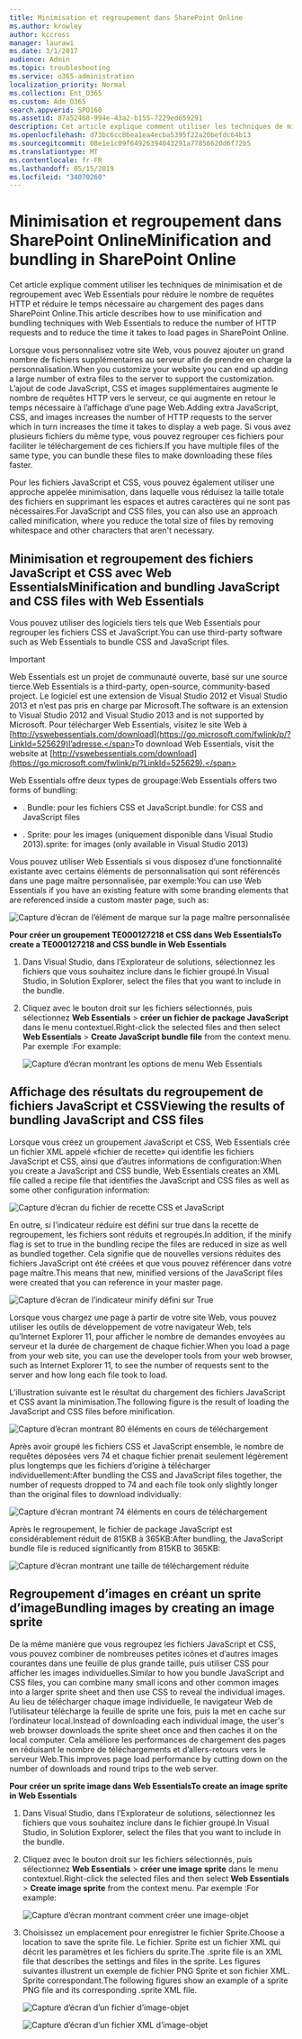 ```yaml
---
title: Minimisation et regroupement dans SharePoint Online
ms.author: krowley
author: kccross
manager: laurawi
ms.date: 3/1/2017
audience: Admin
ms.topic: troubleshooting
ms.service: o365-administration
localization_priority: Normal
ms.collection: Ent_O365
ms.custom: Adm_O365
search.appverid: SPO160
ms.assetid: 87a52468-994e-43a2-b155-7229ed659291
description: Cet article explique comment utiliser les techniques de minimisation et de regroupement avec Web Essentials pour réduire le nombre de requêtes HTTP et réduire le temps nécessaire au chargement des pages dans SharePoint Online.
ms.openlocfilehash: d73bc6cc86ea1ea4ecba5395f22a20befdc64b13
ms.sourcegitcommit: 08e1e1c09f64926394043291a77856620d6f72b5
ms.translationtype: MT
ms.contentlocale: fr-FR
ms.lasthandoff: 05/15/2019
ms.locfileid: "34070260"
---
```

# <a name="minification-and-bundling-in-sharepoint-online"></a><span data-ttu-id="df602-103">Minimisation et regroupement dans SharePoint Online</span><span class="sxs-lookup"><span data-stu-id="df602-103">Minification and bundling in SharePoint Online</span></span>

<span data-ttu-id="df602-104">Cet article explique comment utiliser les techniques de minimisation et de regroupement avec Web Essentials pour réduire le nombre de requêtes HTTP et réduire le temps nécessaire au chargement des pages dans SharePoint Online.</span><span class="sxs-lookup"><span data-stu-id="df602-104">This article describes how to use minification and bundling techniques with Web Essentials to reduce the number of HTTP requests and to reduce the time it takes to load pages in SharePoint Online.</span></span>
  
<span data-ttu-id="df602-105">Lorsque vous personnalisez votre site Web, vous pouvez ajouter un grand nombre de fichiers supplémentaires au serveur afin de prendre en charge la personnalisation.</span><span class="sxs-lookup"><span data-stu-id="df602-105">When you customize your website you can end up adding a large number of extra files to the server to support the customization.</span></span> <span data-ttu-id="df602-106">L’ajout de code JavaScript, CSS et images supplémentaires augmente le nombre de requêtes HTTP vers le serveur, ce qui augmente en retour le temps nécessaire à l’affichage d’une page Web.</span><span class="sxs-lookup"><span data-stu-id="df602-106">Adding extra JavaScript, CSS, and images increases the number of HTTP requests to the server which in turn increases the time it takes to display a web page.</span></span> <span data-ttu-id="df602-107">Si vous avez plusieurs fichiers du même type, vous pouvez regrouper ces fichiers pour faciliter le téléchargement de ces fichiers.</span><span class="sxs-lookup"><span data-stu-id="df602-107">If you have multiple files of the same type, you can bundle these files to make downloading these files faster.</span></span>
  
<span data-ttu-id="df602-108">Pour les fichiers JavaScript et CSS, vous pouvez également utiliser une approche appelée minimisation, dans laquelle vous réduisez la taille totale des fichiers en supprimant les espaces et autres caractères qui ne sont pas nécessaires.</span><span class="sxs-lookup"><span data-stu-id="df602-108">For JavaScript and CSS files, you can also use an approach called minification, where you reduce the total size of files by removing whitespace and other characters that aren't necessary.</span></span>
  
## <a name="minification-and-bundling-javascript-and-css-files-with-web-essentials"></a><span data-ttu-id="df602-109">Minimisation et regroupement des fichiers JavaScript et CSS avec Web Essentials</span><span class="sxs-lookup"><span data-stu-id="df602-109">Minification and bundling JavaScript and CSS files with Web Essentials</span></span>

<span data-ttu-id="df602-110">Vous pouvez utiliser des logiciels tiers tels que Web Essentials pour regrouper les fichiers CSS et JavaScript.</span><span class="sxs-lookup"><span data-stu-id="df602-110">You can use third-party software such as Web Essentials to bundle CSS and JavaScript files.</span></span>
  
> [!IMPORTANT]
> <span data-ttu-id="df602-111">Web Essentials est un projet de communauté ouverte, basé sur une source tierce.</span><span class="sxs-lookup"><span data-stu-id="df602-111">Web Essentials is a third-party, open-source, community-based project.</span></span> <span data-ttu-id="df602-112">Le logiciel est une extension de Visual Studio 2012 et Visual Studio 2013 et n’est pas pris en charge par Microsoft.</span><span class="sxs-lookup"><span data-stu-id="df602-112">The software is an extension to Visual Studio 2012 and Visual Studio 2013 and is not supported by Microsoft.</span></span> <span data-ttu-id="df602-113">Pour télécharger Web Essentials, visitez le site Web à [http://vswebessentials.com/download](https://go.microsoft.com/fwlink/p/?LinkId=525629)l’adresse.</span><span class="sxs-lookup"><span data-stu-id="df602-113">To download Web Essentials, visit the website at [http://vswebessentials.com/download](https://go.microsoft.com/fwlink/p/?LinkId=525629).</span></span> 
  
<span data-ttu-id="df602-114">Web Essentials offre deux types de groupage:</span><span class="sxs-lookup"><span data-stu-id="df602-114">Web Essentials offers two forms of bundling:</span></span>
  
- <span data-ttu-id="df602-115">. Bundle: pour les fichiers CSS et JavaScript</span><span class="sxs-lookup"><span data-stu-id="df602-115">.bundle: for CSS and JavaScript files</span></span>
    
- <span data-ttu-id="df602-116">. Sprite: pour les images (uniquement disponible dans Visual Studio 2013)</span><span class="sxs-lookup"><span data-stu-id="df602-116">.sprite: for images (only available in Visual Studio 2013)</span></span>
    
<span data-ttu-id="df602-117">Vous pouvez utiliser Web Essentials si vous disposez d’une fonctionnalité existante avec certains éléments de personnalisation qui sont référencés dans une page maître personnalisée, par exemple:</span><span class="sxs-lookup"><span data-stu-id="df602-117">You can use Web Essentials if you have an existing feature with some branding elements that are referenced inside a custom master page, such as:</span></span>
  
![Capture d’écran de l’élément de marque sur la page maître personnalisée](media/3a6eba36-973d-482b-8556-a9394b8ba19f.png)
  
 <span data-ttu-id="df602-119">**Pour créer un groupement TE000127218 et CSS dans Web Essentials**</span><span class="sxs-lookup"><span data-stu-id="df602-119">**To create a TE000127218 and CSS bundle in Web Essentials**</span></span>
  
1. <span data-ttu-id="df602-120">Dans Visual Studio, dans l’Explorateur de solutions, sélectionnez les fichiers que vous souhaitez inclure dans le fichier groupé.</span><span class="sxs-lookup"><span data-stu-id="df602-120">In Visual Studio, in Solution Explorer, select the files that you want to include in the bundle.</span></span>
    
2. <span data-ttu-id="df602-121">Cliquez avec le bouton droit sur les fichiers sélectionnés, puis sélectionnez **Web Essentials** \> **créer un fichier de package JavaScript** dans le menu contextuel.</span><span class="sxs-lookup"><span data-stu-id="df602-121">Right-click the selected files and then select **Web Essentials** \> **Create JavaScript bundle file** from the context menu.</span></span> <span data-ttu-id="df602-122">Par exemple :</span><span class="sxs-lookup"><span data-stu-id="df602-122">For example:</span></span> 
    
    ![Capture d’écran montrant les options de menu Web Essentials](media/41aac84c-4538-4f78-b454-46e651f868a3.png)
  
## <a name="viewing-the-results-of-bundling-javascript-and-css-files"></a><span data-ttu-id="df602-124">Affichage des résultats du regroupement de fichiers JavaScript et CSS</span><span class="sxs-lookup"><span data-stu-id="df602-124">Viewing the results of bundling JavaScript and CSS files</span></span>

<span data-ttu-id="df602-125">Lorsque vous créez un groupement JavaScript et CSS, Web Essentials crée un fichier XML appelé «fichier de recette» qui identifie les fichiers JavaScript et CSS, ainsi que d’autres informations de configuration:</span><span class="sxs-lookup"><span data-stu-id="df602-125">When you create a JavaScript and CSS bundle, Web Essentials creates an XML file called a recipe file that identifies the JavaScript and CSS files as well as some other configuration information:</span></span> 
  
![Capture d’écran du fichier de recette CSS et JavaScript](media/7ba891f8-52d8-467b-a0f6-b062dd1137a4.png)
  
<span data-ttu-id="df602-127">En outre, si l’indicateur réduire est défini sur true dans la recette de regroupement, les fichiers sont réduits et regroupés.</span><span class="sxs-lookup"><span data-stu-id="df602-127">In addition, if the minify flag is set to true in the bundling recipe the files are reduced in size as well as bundled together.</span></span> <span data-ttu-id="df602-128">Cela signifie que de nouvelles versions réduites des fichiers JavaScript ont été créées et que vous pouvez référencer dans votre page maître.</span><span class="sxs-lookup"><span data-stu-id="df602-128">This means that new, minified versions of the JavaScript files were created that you can reference in your master page.</span></span>
  
![Capture d’écran de l’indicateur minify défini sur True](media/50523af2-6412-4117-ac3d-5bd26f6d562e.png)
  
<span data-ttu-id="df602-130">Lorsque vous chargez une page à partir de votre site Web, vous pouvez utiliser les outils de développement de votre navigateur Web, tels qu’Internet Explorer 11, pour afficher le nombre de demandes envoyées au serveur et la durée de chargement de chaque fichier.</span><span class="sxs-lookup"><span data-stu-id="df602-130">When you load a page from your web site, you can use the developer tools from your web browser, such as Internet Explorer 11, to see the number of requests sent to the server and how long each file took to load.</span></span>
  
<span data-ttu-id="df602-131">L’illustration suivante est le résultat du chargement des fichiers JavaScript et CSS avant la minimisation.</span><span class="sxs-lookup"><span data-stu-id="df602-131">The following figure is the result of loading the JavaScript and CSS files before minification.</span></span>
  
![Capture d’écran montrant 80 éléments en cours de téléchargement](media/e2df3912-1923-46e6-8cf2-3015a31554e1.png)
  
<span data-ttu-id="df602-133">Après avoir groupé les fichiers CSS et JavaScript ensemble, le nombre de requêtes déposées vers 74 et chaque fichier prenait seulement légèrement plus longtemps que les fichiers d’origine à télécharger individuellement:</span><span class="sxs-lookup"><span data-stu-id="df602-133">After bundling the CSS and JavaScript files together, the number of requests dropped to 74 and each file took only slightly longer than the original files to download individually:</span></span>
  
![Capture d’écran montrant 74 éléments en cours de téléchargement](media/686c4387-70e8-4a74-9d45-059f33a91184.png)
  
<span data-ttu-id="df602-135">Après le regroupement, le fichier de package JavaScript est considérablement réduit de 815KB à 365KB:</span><span class="sxs-lookup"><span data-stu-id="df602-135">After bundling, the JavaScript bundle file is reduced significantly from 815KB to 365KB:</span></span>
  
![Capture d’écran montrant une taille de téléchargement réduite](media/5e7dbd98-faff-4f68-b320-108fb252e395.png)
  
## <a name="bundling-images-by-creating-an-image-sprite"></a><span data-ttu-id="df602-137">Regroupement d’images en créant un sprite d’image</span><span class="sxs-lookup"><span data-stu-id="df602-137">Bundling images by creating an image sprite</span></span>

<span data-ttu-id="df602-138">De la même manière que vous regroupez les fichiers JavaScript et CSS, vous pouvez combiner de nombreuses petites icônes et d’autres images courantes dans une feuille de plus grande taille, puis utiliser CSS pour afficher les images individuelles.</span><span class="sxs-lookup"><span data-stu-id="df602-138">Similar to how you bundle JavaScript and CSS files, you can combine many small icons and other common images into a larger sprite sheet and then use CSS to reveal the individual images.</span></span> <span data-ttu-id="df602-139">Au lieu de télécharger chaque image individuelle, le navigateur Web de l’utilisateur télécharge la feuille de sprite une fois, puis la met en cache sur l’ordinateur local.</span><span class="sxs-lookup"><span data-stu-id="df602-139">Instead of downloading each individual image, the user's web browser downloads the sprite sheet once and then caches it on the local computer.</span></span> <span data-ttu-id="df602-140">Cela améliore les performances de chargement des pages en réduisant le nombre de téléchargements et d’allers-retours vers le serveur Web.</span><span class="sxs-lookup"><span data-stu-id="df602-140">This improves page load performance by cutting down on the number of downloads and round trips to the web server.</span></span>
  
 <span data-ttu-id="df602-141">**Pour créer un sprite image dans Web Essentials**</span><span class="sxs-lookup"><span data-stu-id="df602-141">**To create an image sprite in Web Essentials**</span></span>
  
1. <span data-ttu-id="df602-142">Dans Visual Studio, dans l’Explorateur de solutions, sélectionnez les fichiers que vous souhaitez inclure dans le fichier groupé.</span><span class="sxs-lookup"><span data-stu-id="df602-142">In Visual Studio, in Solution Explorer, select the files that you want to include in the bundle.</span></span>
    
2. <span data-ttu-id="df602-143">Cliquez avec le bouton droit sur les fichiers sélectionnés, puis sélectionnez **Web Essentials** \> **créer une image sprite** dans le menu contextuel.</span><span class="sxs-lookup"><span data-stu-id="df602-143">Right-click the selected files and then select **Web Essentials** \> **Create image sprite** from the context menu.</span></span> <span data-ttu-id="df602-144">Par exemple :</span><span class="sxs-lookup"><span data-stu-id="df602-144">For example:</span></span> 
    
    ![Capture d’écran montrant comment créer une image-objet](media/de0fe741-4ef7-4e3b-bafa-ef9f4822dac6.png)
  
3. <span data-ttu-id="df602-146">Choisissez un emplacement pour enregistrer le fichier Sprite.</span><span class="sxs-lookup"><span data-stu-id="df602-146">Choose a location to save the sprite file.</span></span> <span data-ttu-id="df602-147">Le fichier. Sprite est un fichier XML qui décrit les paramètres et les fichiers du sprite.</span><span class="sxs-lookup"><span data-stu-id="df602-147">The .sprite file is an XML file that describes the settings and files in the sprite.</span></span> <span data-ttu-id="df602-148">Les figures suivantes illustrent un exemple de fichier PNG Sprite et son fichier XML. Sprite correspondant.</span><span class="sxs-lookup"><span data-stu-id="df602-148">The following figures show an example of a sprite PNG file and its corresponding .sprite XML file.</span></span>
    
    ![Capture d’écran d’un fichier d’image-objet](media/0876bb2a-d1b9-4169-8e95-9c290d628d90.png)
  
    ![Capture d’écran d’un fichier XML d’image-objet](media/d1f94776-280d-4d56-abb5-384f145d9989.png)
  

